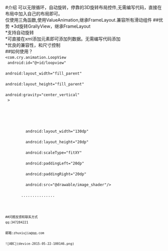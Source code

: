 #介绍
可以无限循环，自动旋转，停靠的3D旋转布局控件,无需编写代码，直接在布局中加入自己的布局即可。<br />
仅使用三角函数,使用ValueAnimation,继承FrameLayout.兼容所有滑动组件
##优势
*3d旋转GrallyView，继承FrameLayout<br />
*支持自动旋转<br />
*可直接在xml添加元素即可添加列数据。无需编写代码添加<br />
*优良的兼容性，和尺寸控制<br />
##如何使用？
<code>
<com.cry.animation.LoopView<br />
        android:id="@+id/loopview"<br />
        android:layout_width="fill_parent"<br />
        android:layout_height="fill_parent"<br />
        android:gravity="center_vertical"<br />
        ><br />
  <!--  此处添加你的布局元素，可以用layout包裹 --!><br />
       <ImageView<br />
         android:layout_width="130dp"<br />
         android:layout_height="20dp"<br />
         android:scaleType="fitXY"<br />
         android:paddingLeft="20dp"<br />
         android:paddingRight="20dp"<br />
         android:src="@drawable/image_shader"/><br />
       ...............<br />
 </com.cry.animation.LoopView>
 <code>
##问题反馈和联系方式
qq:347284221<br />
邮箱:zhuxiujia@qq.com<br />
![ABC](device-2015-05-22-100146.png)